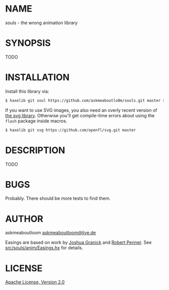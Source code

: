 # NAME

souls - the wrong animation library


# SYNOPSIS

TODO


# INSTALLATION

Install this library via:

```sh
$ haxelib git soul https://github.com/askmeaboutlo0m/souls.git master src
```

If you want to use SVG images, you also need an overly recent version of [the
svg library](https://github.com/openfl/svg). Otherwise you'll get compile-time
errors about using the `flash` package inside macros.

```sh
$ haxelib git svg https://github.com/openfl/svg.git master
```

# DESCRIPTION

TODO


# BUGS

Probably. There should be more tests to find them.


# AUTHOR

askmeaboutloom <askmeaboutloom@live.de>

Easings are based on work by [Joshua
Granick](https://github.com/openfl/actuate/tree/master/motion/easing) and
[Robert Penner](http://robertpenner.com/easing/). See
[src/souls/anim/Easings.hx](src/souls/anim/Easings.hx) for details.


# LICENSE

[Apache License, Version 2.0](LICENSE)
